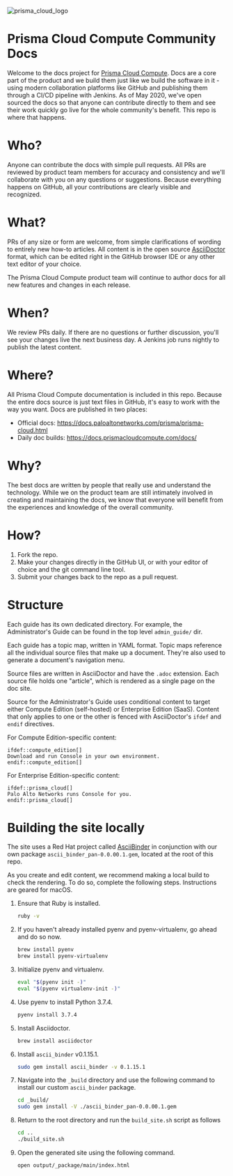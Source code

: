 ![prisma_cloud_logo](https://user-images.githubusercontent.com/6518946/80754514-c7628f80-8af4-11ea-9e28-77b05d05bbaa.jpg)

# Prisma Cloud Compute Community Docs

Welcome to the docs project for [Prisma Cloud Compute](https://www.paloaltonetworks.com/prisma/cloud/compute-security).
Docs are a core part of the product and we build them just like we build the software in it - using modern collaboration platforms like GitHub and publishing them through a CI/CD pipeline with Jenkins.
As of May 2020, we've open sourced the docs so that anyone can contribute directly to them and see their work quickly go live for the whole community's benefit.
This repo is where that happens.

# Who?

Anyone can contribute the docs with simple pull requests.
All PRs are reviewed by product team members for accuracy and consistency and we'll collaborate with you on any questions or suggestions.
Because everything happens on GitHub, all your contributions are clearly visible and recognized.

# What?

PRs of any size or form are welcome, from simple clarifications of wording to entirely new how-to articles.
All content is in the open source [AsciiDoctor](https://asciidoctor.org/) format, which can be edited right in the GitHub browser IDE or any other text editor of your choice.

The Prisma Cloud Compute product team will continue to author docs for all new features and changes in each release.

# When?

We review PRs daily.
If there are no questions or further discussion, you'll see your changes live the next business day.
A Jenkins job runs nightly to publish the latest content.

# Where?

All Prisma Cloud Compute documentation is included in this repo.
Because the entire docs source is just text files in GitHub, it's easy to work with the way you want.
Docs are published in two places:

* Official docs: https://docs.paloaltonetworks.com/prisma/prisma-cloud.html
* Daily doc builds: https://docs.prismacloudcompute.com/docs/

# Why?

The best docs are written by people that really use and understand the technology.  While we on the product team are still intimately involved in creating and maintaining the docs, we know that everyone will benefit from the experiences and knowledge of the overall community.

# How?

1. Fork the repo.
2. Make your changes directly in the GitHub UI, or with your editor of choice and the git command line tool.
3. Submit your changes back to the repo as a pull request.

# Structure

Each guide has its own dedicated directory.
For example, the Administrator's Guide can be found in the top level `admin_guide/` dir.

Each guide has a topic map, written in YAML format.
Topic maps reference all the individual source files that make up a document.
They're also used to generate a document's navigation menu.

Source files are written in AsciiDoctor and have the `.adoc` extension.
Each source file holds one "article", which is rendered as a single page on the doc site.

Source for the Administrator's Guide uses conditional content to target either Compute Edition (self-hosted) or Enterprise Edition (SaaS).
Content that only applies to one or the other is fenced with AsciiDoctor's `ifdef` and `endif` directives.

For Compute Edition-specific content:

```
ifdef::compute_edition[]
Download and run Console in your own environment.
endif::compute_edition[]
```

For Enterprise Edition-specific content:

```
ifdef::prisma_cloud[]
Palo Alto Networks runs Console for you.
endif::prisma_cloud[]
```

# Building the site locally

The site uses a Red Hat project called [AsciiBinder](https://github.com/redhataccess/ascii_binder) in conjunction with our own package `ascii_binder_pan-0.0.00.1.gem`, located at the root of this repo.

As you create and edit content, we recommend making a local build to check the rendering.
To do so, complete the following steps.
Instructions are geared for macOS.

1. Ensure that Ruby is installed.

    ```bash
    ruby -v
    ```

1. If you haven't already installed pyenv and pyenv-virtualenv, go ahead and do so now.

    ```bash
    brew install pyenv
    brew install pyenv-virtualenv
    ```

1. Initialize pyenv and virtualenv.

    ```bash
    eval "$(pyenv init -)"
    eval "$(pyenv virtualenv-init -)"
    ```

1. Use pyenv to install Python 3.7.4.

    ```bash
    pyenv install 3.7.4
    ```

1. Install Asciidoctor.

    ```bash
    brew install asciidoctor
    ````

1. Install `ascii_binder` v0.1.15.1.

    ```bash
    sudo gem install ascii_binder -v 0.1.15.1
    ```

1. Navigate into the `_build` directory and use the following command to install our custom `ascii_binder` package. 

    ```bash
    cd _build/
    sudo gem install -V ./ascii_binder_pan-0.0.00.1.gem
    ```

1. Return to the root directory and run the `build_site.sh` script as follows

    ```bash
    cd ..
    ./build_site.sh
    ```

1. Open the generated site using the following command.

    ```bash
    open output/_package/main/index.html
    ```
